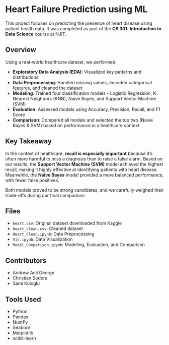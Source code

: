 # Heart Failure Prediction using ML

This project focuses on predicting the presence of heart disease using patient health data. It was completed as part of the **CS 301: Introduction to Data Science** course at NJIT.

## Overview

Using a real-world healthcare dataset, we performed:

- **Exploratory Data Analysis (EDA)**: Visualized key patterns and distributions
- **Data Preprocessing**: Handled missing values, encoded categorical features, and cleaned the dataset
- **Modeling**: Trained four classification models - Logistic Regression, K-Nearest Neighbors (KNN), Naive Bayes, and Support Vector Machine (SVM)
- **Evaluation**: Assessed models using Accuracy, Precision, Recall, and F1 Score
- **Comparison**: Compared all models and selected the top two (Naive Bayes & SVM) based on performance in a healthcare context

## Key Takeaway

In the context of healthcare, **recall is especially important** because it’s often more harmful to miss a diagnosis than to raise a false alarm. Based on our results, the **Support Vector Machine (SVM)** model achieved the highest recall, making it highly effective at identifying patients with heart disease. Meanwhile, the **Naive Bayes** model provided a more balanced performance, with fewer false positives. 

Both models proved to be strong candidates, and we carefully weighed their trade-offs during our final comparison.

## Files

- `heart.csv`: Original dataset downloaded from Kaggle
- `heart_clean.csv`: Cleaned dataset
- `Heart_Clean.ipynb`: Data Preprocessing
- `Vis.ipynb`: Data Visualization
- `Model_Comparison.ipynb`: Modeling, Evaluation, and Comparison

## Contributors

- Andrew Anil George
- Christian Sodora
- Sami Kuloglu

## Tools Used

- Python
- Pandas
- NumPy
- Seaborn
- Matplotlib
- scikit-learn
